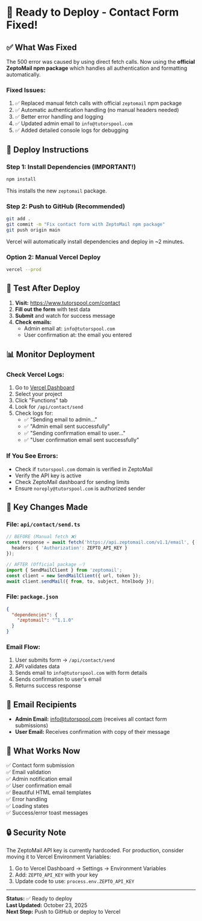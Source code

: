 # 🚀 Ready to Deploy - Contact Form Fixed!

## ✅ What Was Fixed

The 500 error was caused by using direct fetch calls. Now using the **official ZeptoMail npm package** which handles all authentication and formatting automatically.

### Fixed Issues:
1. ✅ Replaced manual fetch calls with official `zeptomail` npm package
2. ✅ Automatic authentication handling (no manual headers needed)
3. ✅ Better error handling and logging
4. ✅ Updated admin email to `info@tutorspool.com`
5. ✅ Added detailed console logs for debugging

## 🎯 Deploy Instructions

### Step 1: Install Dependencies (IMPORTANT!)
```bash
npm install
```

This installs the new `zeptomail` package.

### Step 2: Push to GitHub (Recommended)
```bash
git add .
git commit -m "Fix contact form with ZeptoMail npm package"
git push origin main
```

Vercel will automatically install dependencies and deploy in ~2 minutes.

### Option 2: Manual Vercel Deploy
```bash
vercel --prod
```

## 🧪 Test After Deploy

1. **Visit:** https://www.tutorspool.com/contact
2. **Fill out the form** with test data
3. **Submit** and watch for success message
4. **Check emails:**
   - Admin email at: `info@tutorspool.com`
   - User confirmation at: the email you entered

## 📊 Monitor Deployment

### Check Vercel Logs:
1. Go to [Vercel Dashboard](https://vercel.com)
2. Select your project
3. Click "Functions" tab
4. Look for `/api/contact/send`
5. Check logs for:
   - ✅ "Sending email to admin..."
   - ✅ "Admin email sent successfully"
   - ✅ "Sending confirmation email to user..."
   - ✅ "User confirmation email sent successfully"

### If You See Errors:
- Check if `tutorspool.com` domain is verified in ZeptoMail
- Verify the API key is active
- Check ZeptoMail dashboard for sending limits
- Ensure `noreply@tutorspool.com` is authorized sender

## 🔑 Key Changes Made

### File: `api/contact/send.ts`
```typescript
// BEFORE (Manual fetch ❌)
const response = await fetch('https://api.zeptomail.com/v1.1/email', {
  headers: { 'Authorization': ZEPTO_API_KEY }
});

// AFTER (Official package ✅)
import { SendMailClient } from 'zeptomail';
const client = new SendMailClient({ url, token });
await client.sendMail({ from, to, subject, htmlbody });
```

### File: `package.json`
```json
{
  "dependencies": {
    "zeptomail": "^1.1.0"
  }
}
```

### Email Flow:
1. User submits form → `/api/contact/send`
2. API validates data
3. Sends email to `info@tutorspool.com` with form details
4. Sends confirmation to user's email
5. Returns success response

## 📧 Email Recipients

- **Admin Email:** info@tutorspool.com (receives all contact form submissions)
- **User Email:** Receives confirmation with copy of their message

## 🎉 What Works Now

✅ Contact form submission  
✅ Email validation  
✅ Admin notification email  
✅ User confirmation email  
✅ Beautiful HTML email templates  
✅ Error handling  
✅ Loading states  
✅ Success/error toast messages  

## 🔒 Security Note

The ZeptoMail API key is currently hardcoded. For production, consider moving it to Vercel Environment Variables:

1. Go to Vercel Dashboard → Settings → Environment Variables
2. Add: `ZEPTO_API_KEY` with your key
3. Update code to use: `process.env.ZEPTO_API_KEY`

---

**Status:** ✅ Ready to deploy  
**Last Updated:** October 23, 2025  
**Next Step:** Push to GitHub or deploy to Vercel
